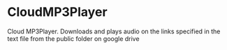 # CloudMP3Player
Cloud MP3Player.  Downloads and plays audio on the links specified in the text file from the public folder on google drive
